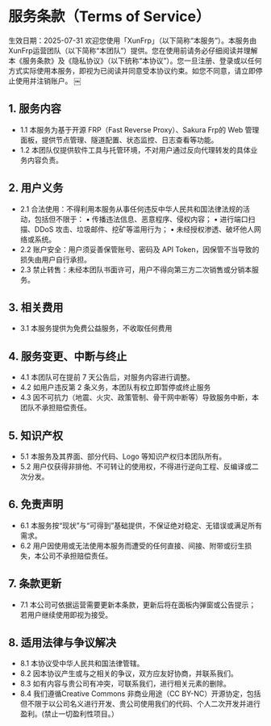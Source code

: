 # 服务条款（Terms of Service）
生效日期：2025-07-31
欢迎您使用「XunFrp」（以下简称“本服务”）。本服务由 XunFrp运营团队（以下简称“本团队”）提供。您在使用前请务必仔细阅读并理解本《服务条款》及《隐私协议》（以下统称“本协议”）。您一旦注册、登录或以任何方式实际使用本服务，即视为已阅读并同意受本协议约束。如您不同意，请立即停止使用并注销账户。
￼
## 1. 服务内容
- 1.1 本服务为基于开源 FRP（Fast Reverse Proxy）、Sakura Frp的 Web 管理面板，提供节点管理、隧道配置、状态监控、日志查看等功能。
- 1.2 本团队仅提供软件工具与托管环境，不对用户通过反向代理转发的具体业务内容负责。
## 2. 用户义务
- 2.1 合法使用：不得利用本服务从事任何违反中华人民共和国法律法规的活动，包括但不限于：
 • 传播违法信息、恶意程序、侵权内容；
 • 进行端口扫描、DDoS 攻击、垃圾邮件、挖矿等滥用行为；
 • 未经授权渗透、破坏他人网络或系统。
- 2.2 账户安全：用户须妥善保管账号、密码及 API Token，因保管不当导致的损失由用户自行承担。
- 2.3 禁止转售：未经本团队书面许可，用户不得向第三方二次销售或分销本服务。
## 3. 相关费用
- 3.1 本服务提供为免费公益服务，不收取任何费用
## 4. 服务变更、中断与终止
- 4.1 本团队可在提前 7 天公告后，对服务内容进行调整。
- 4.2 如用户违反第 2 条义务，本团队有权立即暂停或终止服务
- 4.3 因不可抗力（地震、火灾、政策管制、骨干网中断等）导致服务中断，本团队不承担赔偿责任。
## 5. 知识产权
- 5.1 本服务及其界面、部分代码、Logo 等知识产权归本团队所有。
- 5.2 用户仅获得非排他、不可转让的使用权，不得进行逆向工程、反编译或二次分发。
## 6. 免责声明
- 6.1 本服务按“现状”与“可得到”基础提供，不保证绝对稳定、无错误或满足所有需求。
- 6.2 用户因使用或无法使用本服务而遭受的任何直接、间接、附带或衍生损失，本公司不承担赔偿责任。
## 7. 条款更新
- 7.1 本公司可依据运营需要更新本条款，更新后将在面板内弹窗或公告提示；若用户继续使用即视为接受。
## 8. 适用法律与争议解决
- 8.1 本协议受中华人民共和国法律管辖。
- 8.2 因本协议产生或与之相关的争议，双方应友好协商，并联系我们。
- 8.3 如有内容与贵公司有冲突，可联系我们，进行相关元素的删除。
- 8.4 我们遵循Creative Commons 非商业用途（CC BY-NC）开源协定，包括但不限于以公司名义进行开发、贵公司使用我们的代码、个人二次开发并进行盈利。(禁止一切盈利性项目。）
